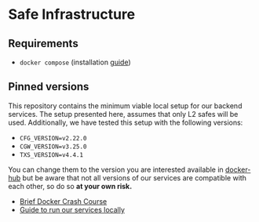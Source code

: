 # Safe Infrastructure

## Requirements

- `docker compose` (installation [guide](https://docs.docker.com/compose/install/))

## Pinned versions

This repository contains the minimum viable local setup for our backend services.
The setup presented here, assumes that only L2 safes will be used. Additionally, we have tested this setup with the following versions:

- `CFG_VERSION=v2.22.0`
- `CGW_VERSION=v3.25.0`
- `TXS_VERSION=v4.4.1`

You can change them to the version you are interested available in [docker-hub](https://hub.docker.com/u/gnosispm) but be aware that not all versions of our services are compatible with each other, so do so **at your own risk.**

- [Brief Docker Crash Course](docker_cheatsheet.md)
- [Guide to run our services locally](running_locally.md)
